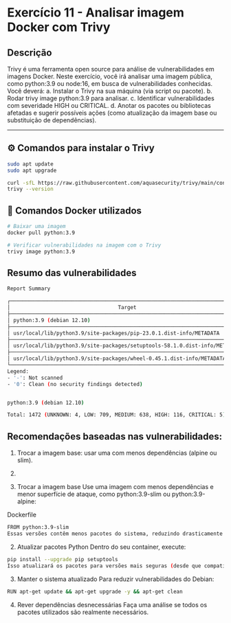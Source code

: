 # Exercício 11 - Analisar imagem Docker com Trivy

## Descrição 
Trivy é uma ferramenta open source para análise de vulnerabilidades em imagens Docker. Neste exercício, você irá analisar uma imagem pública, como python:3.9 ou node:16, em busca de vulnerabilidades conhecidas.
 Você deverá:
a.	Instalar o Trivy na sua máquina (via script ou pacote).
b.	Rodar trivy image python:3.9 para analisar.
c.	Identificar vulnerabilidades com severidade HIGH ou CRITICAL.
d.	Anotar os pacotes ou bibliotecas afetadas e sugerir possíveis ações (como atualização da imagem base ou substituição de dependências).

---

## ⚙️ Comandos para instalar o Trivy
```bash
sudo apt update
sudo apt upgrade

curl -sfL https://raw.githubusercontent.com/aquasecurity/trivy/main/contrib/install.sh | sudo sh -s -- -b /usr/local/bin
trivy --version
```

## 🐳 Comandos Docker utilizados
```bash
# Baixar uma imagem 
docker pull python:3.9

# Verificar vulnerabilidades na imagem com o Trivy
trivy image python:3.9
```

## Resumo das vulnerabilidades
```bash
Report Summary

┌────────────────────────────────────────────────────────────────────────────┬────────────┬─────────────────┬─────────┐
│                                   Target                                   │    Type    │ Vulnerabilities │ Secrets │
├────────────────────────────────────────────────────────────────────────────┼────────────┼─────────────────┼─────────┤
│ python:3.9 (debian 12.10)                                                  │   debian   │      1472       │    -    │
├────────────────────────────────────────────────────────────────────────────┼────────────┼─────────────────┼─────────┤
│ usr/local/lib/python3.9/site-packages/pip-23.0.1.dist-info/METADATA        │ python-pkg │        1        │    -    │
├────────────────────────────────────────────────────────────────────────────┼────────────┼─────────────────┼─────────┤
│ usr/local/lib/python3.9/site-packages/setuptools-58.1.0.dist-info/METADATA │ python-pkg │        2        │    -    │
├────────────────────────────────────────────────────────────────────────────┼────────────┼─────────────────┼─────────┤
│ usr/local/lib/python3.9/site-packages/wheel-0.45.1.dist-info/METADATA      │ python-pkg │        0        │    -    │
└────────────────────────────────────────────────────────────────────────────┴────────────┴─────────────────┴─────────┘
Legend:
- '-': Not scanned
- '0': Clean (no security findings detected)


python:3.9 (debian 12.10)

Total: 1472 (UNKNOWN: 4, LOW: 709, MEDIUM: 638, HIGH: 116, CRITICAL: 5)
```
## Recomendações baseadas nas vulnerabilidades:

1. Trocar a imagem base: usar uma com menos dependências (alpine ou slim).
2. 

1. Trocar a imagem base
Use uma imagem com menos dependências e menor superfície de ataque, como python:3.9-slim ou python:3.9-alpine:

Dockerfile
```bash
FROM python:3.9-slim
Essas versões contêm menos pacotes do sistema, reduzindo drasticamente o número de vulnerabilidades.
```

2. Atualizar pacotes Python
Dentro do seu container, execute:

```bash
pip install --upgrade pip setuptools
Isso atualizará os pacotes para versões mais seguras (desde que compatíveis com o seu projeto).
```

3. Manter o sistema atualizado
Para reduzir vulnerabilidades do Debian:

```bash
RUN apt-get update && apt-get upgrade -y && apt-get clean
```

4. Rever dependências desnecessárias
Faça uma análise se todos os pacotes utilizados são realmente necessários.
